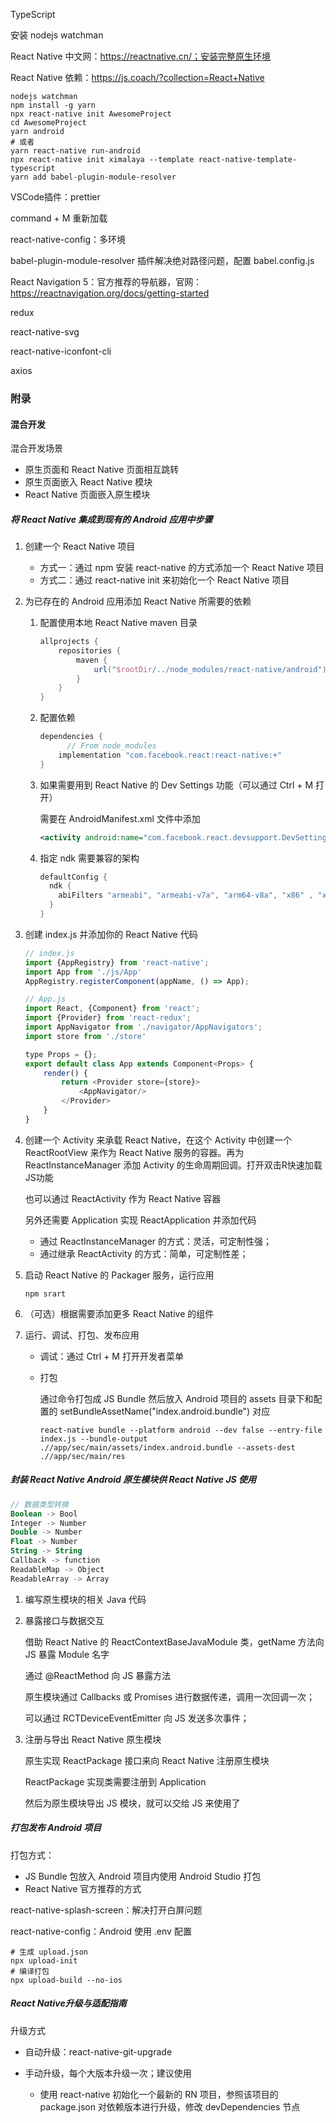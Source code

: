 

TypeScript

安装 nodejs watchman

React Native 中文网：https://reactnative.cn/；安装完整原生环境

React Native 依赖：https://js.coach/?collection=React+Native

```shell
nodejs watchman
npm install -g yarn
npx react-native init AwesomeProject
cd AwesomeProject
yarn android
# 或者
yarn react-native run-android
npx react-native init ximalaya --template react-native-template-typescript
yarn add babel-plugin-module-resolver
```

VSCode插件：prettier

command + M 重新加载

react-native-config：多环境

babel-plugin-module-resolver 插件解决绝对路径问题，配置 babel.config.js

React Navigation 5：官方推荐的导航器，官网：https://reactnavigation.org/docs/getting-started

redux

react-native-svg

react-native-iconfont-cli

axios



### 附录

#### 混合开发

混合开发场景

- 原生页面和 React Native 页面相互跳转
- 原生页面嵌入 React Native 模块
- React Native 页面嵌入原生模块

##### 将 React Native 集成到现有的 Android 应用中步骤

1. 创建一个 React Native 项目

   - 方式一：通过 npm 安装 react-native 的方式添加一个 React Native 项目
   - 方式二：通过 react-native init 来初始化一个 React Native 项目

2. 为已存在的 Android 应用添加 React Native 所需要的依赖

   1. 配置使用本地 React Native maven 目录

      ```groovy
      allprojects {
          repositories {
              maven {
                  url("$rootDir/../node_modules/react-native/android")
              }
          }
      }
      ```

   2. 配置依赖

      ```groovy
      dependencies {
        	// From node_modules
          implementation "com.facebook.react:react-native:+"
      }
      ```

   3. 如果需要用到 React Native 的 Dev Settings 功能（可以通过 Ctrl + M 打开）

      需要在 AndroidManifest.xml 文件中添加

      ```xml
      <activity android:name="com.facebook.react.devsupport.DevSettingsActivity"/>
      ```

   4. 指定 ndk 需要兼容的架构

      ```groovy
      defaultConfig {
        ndk {
          abiFilters "armeabi", "armeabi-v7a", "arm64-v8a", "x86" , "x86_64"
        }
      }
      ```

3. 创建 index.js 并添加你的 React Native 代码

   ```javascript
   // index.js
   import {AppRegistry} from 'react-native';
   import App from './js/App'
   AppRegistry.registerComponent(appName, () => App);
   
   // App.js
   import React, {Component} from 'react';
   import {Provider} from 'react-redux';
   import AppNavigator from './navigator/AppNavigators';
   import store from './store'
   
   type Props = {};
   export default class App extends Component<Props> {
       render() {
           return <Provider store={store}>
               <AppNavigator/>
           </Provider>
       }
   }
   ```

4. 创建一个 Activity 来承载 React Native，在这个 Activity 中创建一个 ReactRootView 来作为 React Native 服务的容器。再为 ReactInstanceManager 添加 Activity 的生命周期回调。打开双击R快速加载JS功能

   也可以通过 ReactActivity 作为 React Native 容器

   另外还需要 Application 实现 ReactApplication 并添加代码

   - 通过 ReactInstanceManager 的方式：灵活，可定制性强；
   - 通过继承 ReactActivity 的方式：简单，可定制性差；

5. 启动 React Native 的 Packager 服务，运行应用

   ```shell
   npm srart
   ```

6. （可选）根据需要添加更多 React Native 的组件

7. 运行、调试、打包、发布应用

   - 调试：通过 Ctrl + M 打开开发者菜单

   - 打包

     通过命令打包成 JS Bundle 然后放入 Android 项目的 assets 目录下和配置的 setBundleAssetName("index.android.bundle") 对应

     ```shell
     react-native bundle --platform android --dev false --entry-file index.js --bundle-output .//app/sec/main/assets/index.android.bundle --assets-dest .//app/sec/main/res
     ```

##### 封装 React Native Android 原生模块供 React Native JS 使用

```kotlin
// 数据类型转换
Boolean -> Bool
Integer -> Number
Double -> Number
Float -> Number
String -> String
Callback -> function
ReadableMap -> Object
ReadableArray -> Array
```

1. 编写原生模块的相关 Java 代码

2. 暴露接口与数据交互

   借助 React Native 的 ReactContextBaseJavaModule 类，getName 方法向 JS 暴露 Module 名字

   通过 @ReactMethod 向 JS 暴露方法

   原生模块通过 Callbacks 或 Promises 进行数据传递，调用一次回调一次；

   可以通过 RCTDeviceEventEmitter 向 JS 发送多次事件；

3. 注册与导出 React Native 原生模块

   原生实现 ReactPackage 接口来向 React Native 注册原生模块
   
   ReactPackage 实现类需要注册到 Application
   
   然后为原生模块导出 JS 模块，就可以交给 JS 来使用了

##### 打包发布 Android 项目

打包方式：

- JS Bundle 包放入 Android 项目内使用 Android Studio 打包
- React Native 官方推荐的方式

react-native-splash-screen：解决打开白屏问题

react-native-config：Android 使用 .env 配置

```shell
# 生成 upload.json
npx upload-init
# 编译打包
npx upload-build --no-ios
```

##### React Native升级与适配指南

升级方式

- 自动升级：react-native-git-upgrade

- 手动升级，每个大版本升级一次；建议使用
  - 使用 react-native 初始化一个最新的 RN 项目，参照该项目的 package.json 对依赖版本进行升级，修改 devDependencies 节点



